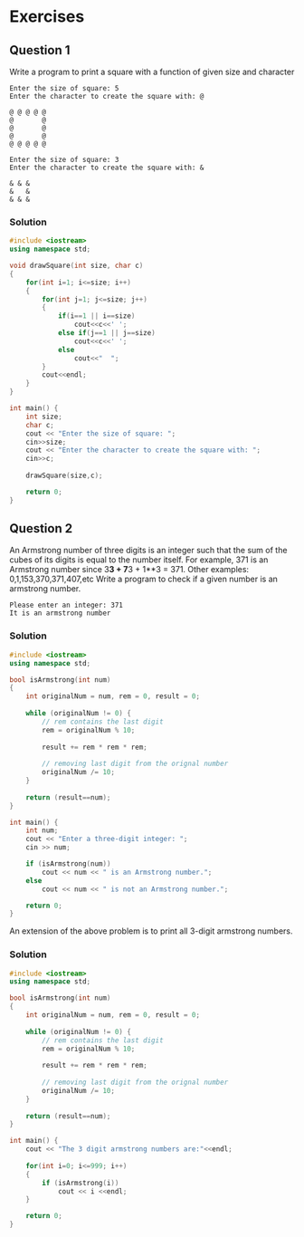 # Exercises

## Question 1
Write a program to print a square with a function of given size and character
```
Enter the size of square: 5
Enter the character to create the square with: @

@ @ @ @ @
@       @
@       @
@       @
@ @ @ @ @

```
```
Enter the size of square: 3
Enter the character to create the square with: &

& & &
&   &
& & &

```
### Solution
```c++
#include <iostream>
using namespace std;

void drawSquare(int size, char c)
{
    for(int i=1; i<=size; i++)
    {
        for(int j=1; j<=size; j++)
        {
            if(i==1 || i==size)
                cout<<c<<' ';
            else if(j==1 || j==size)
                cout<<c<<' ';
            else
                cout<<"  ";
        }
        cout<<endl;
    }
}

int main() {
    int size;
    char c;
    cout << "Enter the size of square: ";
    cin>>size;
    cout << "Enter the character to create the square with: ";
    cin>>c;
    
    drawSquare(size,c);

    return 0;
}
```

## Question 2
An Armstrong number of three digits is an integer such that the sum of the cubes of its digits is equal to the number itself. For example, 371 is an Armstrong number since 3**3 + 7**3 + 1**3 = 371. Other examples: 0,1,153,370,371,407,etc
Write a program to check if a given number is an armstrong number.
```
Please enter an integer: 371
It is an armstrong number
```
### Solution
```c++
#include <iostream>
using namespace std;

bool isArmstrong(int num)
{
    int originalNum = num, rem = 0, result = 0;
    
    while (originalNum != 0) {
        // rem contains the last digit
        rem = originalNum % 10;
        
        result += rem * rem * rem;
        
        // removing last digit from the orignal number
        originalNum /= 10;
    }
    
    return (result==num);
}

int main() {
    int num;
    cout << "Enter a three-digit integer: ";
    cin >> num;

    if (isArmstrong(num))
        cout << num << " is an Armstrong number.";
    else
        cout << num << " is not an Armstrong number.";

    return 0;
}
```
An extension of the above problem is to print all 3-digit armstrong numbers.
### Solution
```c++
#include <iostream>
using namespace std;

bool isArmstrong(int num)
{
    int originalNum = num, rem = 0, result = 0;
    
    while (originalNum != 0) {
        // rem contains the last digit
        rem = originalNum % 10;
        
        result += rem * rem * rem;
        
        // removing last digit from the orignal number
        originalNum /= 10;
    }
    
    return (result==num);
}

int main() {
    cout << "The 3 digit armstrong numbers are:"<<endl;
    
    for(int i=0; i<=999; i++)
    {
        if (isArmstrong(i))
            cout << i <<endl;
    }

    return 0;
}
```
